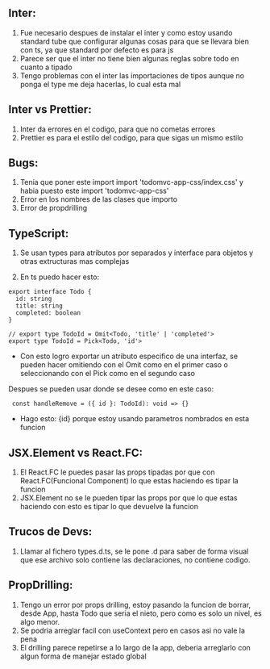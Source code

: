 ## Inter:

1. Fue necesario despues de instalar el inter y como estoy usando standard tube que configurar algunas cosas para que se llevara bien con ts, ya que standard por defecto es para js
2. Parece ser que el inter no tiene bien algunas reglas sobre todo en cuanto a tipado
3. Tengo problemas con el inter las importaciones de tipos aunque no ponga el type me deja hacerlas, lo cual esta mal

## Inter vs Prettier:

1. Inter da errores en el codigo, para que no cometas errores
2. Prettier es para el estilo del codigo, para que sigas un mismo estilo

## Bugs:

1. Tenia que poner este import import 'todomvc-app-css/index.css' y habia puesto este import 'todomvc-app-css'
2. Error en los nombres de las clases que importo
3. Error de propdrilling

## TypeScript:

1. Se usan types para atributos por separados y interface para objetos y otras extructuras mas complejas

2. En ts puedo hacer esto:

```
export interface Todo {
  id: string
  title: string
  completed: boolean
}

// export type TodoId = Omit<Todo, 'title' | 'completed'>
export type TodoId = Pick<Todo, 'id'>
```

- Con esto logro exportar un atributo especifico de una interfaz, se pueden hacer omitiendo con el Omit como en el primer caso o seleccionando con el Pick como en el segundo caso

Despues se pueden usar donde se desee como en este caso:

```
 const handleRemove = ({ id }: TodoId): void => {}
```

- Hago esto: {id} porque estoy usando parametros nombrados en esta funcion

## JSX.Element vs React.FC:

1. El React.FC le puedes pasar las props tipadas por que con React.FC(Funcional Component) lo que estas haciendo es tipar la funcion
2. JSX.Element no se le pueden tipar las props por que lo que estas haciendo con esto es tipar lo que devuelve la funcion

## Trucos de Devs:

1. Llamar al fichero types.d.ts, se le pone .d para saber de forma visual que ese archivo solo contiene las declaraciones, no contiene codigo.

## PropDrilling:

1. Tengo un error por props drilling, estoy pasando la funcion de borrar, desde App, hasta Todo que seria el nieto, pero como es solo un nivel, es algo menor.
2. Se podria arreglar facil con useContext pero en casos asi no vale la pena
3. El drilling parece repetirse a lo largo de la app, deberia arreglarlo con algun forma de manejar estado global
